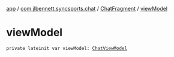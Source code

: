 [app](../../index.md) / [com.jlbennett.syncsports.chat](../index.md) / [ChatFragment](index.md) / [viewModel](./view-model.md)

# viewModel

`private lateinit var viewModel: `[`ChatViewModel`](../-chat-view-model/index.md)